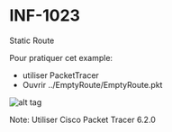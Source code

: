 # INF-1023

Static Route

Pour pratiquer cet example:
- utiliser PacketTracer
- Ouvrir ../EmptyRoute/EmptyRoute.pkt

![alt tag](https://github.com/setrar/INF-1023/blob/master/StaticRoute/StaticRoute.png)

Note: Utiliser Cisco Packet Tracer 6.2.0

